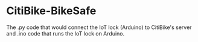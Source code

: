 # CitiBike-BikeSafe
The .py code that would connect the IoT lock (Arduino) to CitiBike's server and .ino code that runs the IoT lock on Arduino.
